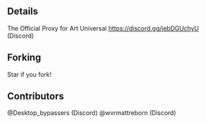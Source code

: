 ## Details
The Official Proxy for Art Universal
https://discord.gg/jebDGUchyU (Discord)
## Forking
Star if you fork!

## Contributors

@Desktop_bypassers (Discord) @wvrmattreborn (Discord)

